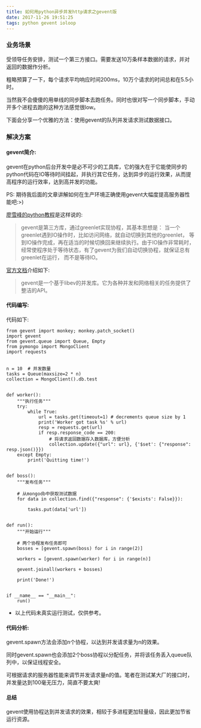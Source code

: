 ```yaml
---
title: 如何用python异步并发http请求之gevent版
date: 2017-11-26 19:51:25
tags: python gevent ioloop
---
```


### 业务场景

受领导任务安排，测试一个第三方接口。需要发送10万条样本数据的请求，并对返回的数据作分析。

粗略预算了一下，每个请求平均响应时间200ms，10万个请求的时间总和在5.5小时。

当然我不会傻傻的用单线的同步脚本去跑任务。同时也很对写一个同步脚本，手动开多个进程去跑的这种方法感觉很low。

下面会分享一个优雅的方法：使用gevent的队列并发请求测试数据接口。

### 解决方案

#### gevent简介:

gevent在python后台开发中是必不可少的工具库，它的强大在于它能使同步的python代码在IO等待时间挂起，并执行其它任务，达到异步的运行效果，从而提高程序的运行效率，达到高并发的功能。

PS: 期待我后面的文章讲解如何在生产环境正确使用gevent大幅度提高服务器性能吧:>)

[廖雪峰的python教程](https://www.liaoxuefeng.com/wiki/001374738125095c955c1e6d8bb493182103fac9270762a000/001407503089986d175822da68d4d6685fbe849a0e0ca35000)是这样说的:

> gevent是第三方库，通过greenlet实现协程，其基本思想是：
> 当一个greenlet遇到IO操作时，比如访问网络，就自动切换到其他的greenlet，
> 等到IO操作完成，再在适当的时候切换回来继续执行。由于IO操作非常耗时，
> 经常使程序处于等待状态，有了gevent为我们自动切换协程，就保证总有greenlet在运行，
> 而不是等待IO。

[官方文档](http://sdiehl.github.io/gevent-tutorial/)介绍如下:

> gevent是一个基于libev的并发库。它为各种并发和网络相关的任务提供了整洁的API。

#### 代码编写:

代码如下:

```
from gevent import monkey; monkey.patch_socket()
import gevent
from gevent.queue import Queue, Empty
from pymongo import MongoClient
import requests


n = 10  # 并发数量
tasks = Queue(maxsize=2 * n)
collection = MongoClient().db.test


def worker():
    """执行任务"""
    try:
        while True:
            url = tasks.get(timeout=1) # decrements queue size by 1
            print('Worker got task %s' % url)
            resp = requests.get(url)
            if resp.response_code == 200:
                # 将请求返回数据存入数据库，方便分析
                collection.update({"url": url}, {'$set': {"response": resp.json()}})
    except Empty:
        print('Quitting time!')


def boss():
    """发布任务"""

    # 从mongodb中获取测试数据
    for data in collection.find({"response": {'$exists': False}}):

        tasks.put(data['url'])


def run():
    """开始运行"""

    # 两个协程发布任务即可
    bosses = [gevent.spawn(boss) for i in range(2)]

    workers = [gevent.spawn(worker) for i in range(n)]

    gevent.joinall(workers + bosses)

    print('Done!')


if __name__ == "__main__":
    run()
```

* 以上代码未真实运行测试，仅供参考。


#### 代码分析:

gevent.spawn方法会添加n个协程，以达到并发请求量为n的效果。

同时gevent.spawn也会添加2个boss协程以分配任务，并将该任务丢入queue队列中，以保证线程安全。

可根据请求的服务器性能来调节并发请求量n的值。笔者在测试某大厂的接口时，并发量达到100毫无压力，简直不要太爽!

#### 总结

gevent使用协程达到并发请求的效果，相较于多进程更加轻量级，因此更加节省运行资源。

<div id="SOHUCS" sid="gevent_http_request"></div>

